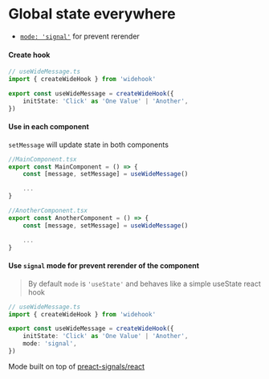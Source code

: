 # Global state everywhere

- [`mode: 'signal'`](#modes) for prevent rerender
  <!-- - [types]() -->
    <!-- - [development](#example2) -->

<!-- ## Usage -->

#### Create hook

```ts
// useWideMessage.ts
import { createWideHook } from 'widehook'

export const useWideMessage = createWideHook({
	initState: 'Click' as 'One Value' | 'Another',
})
```

#### Use in each component

`setMessage` will update state in both components

```ts
//MainComponent.tsx
export const MainComponent = () => {
    const [message, setMessage] = useWideMessage()

    ...
}

//AnotherComponent.tsx
export const AnotherComponent = () => {
    const [message, setMessage] = useWideMessage()

    ...
}

```

#### Use `signal` mode for prevent rerender of the component

> By default `mode` is `'useState'` and behaves like a simple useState react hook

```ts
// useWideMessage.ts
import { createWideHook } from 'widehook'

export const useWideMessage = createWideHook({
	initState: 'Click' as 'One Value' | 'Another',
	mode: 'signal',
})
```

Mode built on top of [preact-signals/react](https://www.npmjs.com/package/@preact/signals-react)

